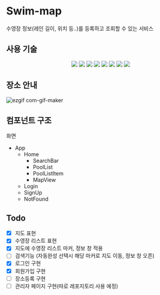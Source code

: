 # Swim-map

수영장 정보(레인 길이, 위치 등..)를 등록하고 조회할 수 있는 서비스

## 사용 기술

<div align=center>
  <img src="https://img.shields.io/badge/javascript-F7DF1E?style=for-the-badge&logo=javascript&logoColor=black">
  <img src="https://img.shields.io/badge/react-61DAFB?style=for-the-badge&logo=react&logoColor=black">
  <img src="https://img.shields.io/badge/React Router-CA4245?style=for-the-badge&logo=React Router&logoColor=black">
  <img src="https://img.shields.io/badge/fontawesome-339AF0?style=for-the-badge&logo=fontawesome&logoColor=white">
  <img src="https://img.shields.io/badge/GraphQL-E10098?style=for-the-badge&logo=GraphQL&logoColor=white">
  <img src="https://img.shields.io/badge/Apollo GraphQL-311C87?style=for-the-badge&logo=Apollo GraphQL&logoColor=white">
  <img src="https://img.shields.io/badge/styled components-DB7093?style=for-the-badge&logo=styled-components&logoColor=white">
  <img src="https://img.shields.io/badge/Redux-764ABC?style=for-the-badge&logo=Redux&logoColor=white">
</div>

## 장소 안내

![ezgif com-gif-maker](https://user-images.githubusercontent.com/34928445/148677693-7dd336f1-961d-46af-a0e7-4bac2e2e9992.gif)

<!-- ## 장소 등록(로그인 필요)

진행중

## 장소 검색

진행중 -->

## 컴포넌트 구조

화면

- App
  - Home
    - SearchBar
    - PoolList
    - PoolListItem
    - MapView
  - Login
  - SignUp
  - NotFound

## Todo

- [x] 지도 표현
- [x] 수영장 리스트 표현
- [x] 지도에 수영장 리스트 마커, 정보 창 적용
- [ ] 검색기능 (자동완성 선택시 해당 마커로 지도 이동, 정보 창 오픈)
- [x] 로그인 구현
- [x] 회원가입 구현
- [ ] 장소등록 구현
- [ ] 관리자 페이지 구현(따로 레포지토리 사용 예정)
